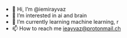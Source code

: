 - 👋 Hi, I’m @iemirayvaz
- 👀 I’m interested in ai and brain
- 🌱 I’m currently learning machine learning, r
- 📫 How to reach me ieayvaz@protonmail.ch

<!---
iemirayvaz/iemirayvaz is a ✨ special ✨ repository because its `README.md` (this file) appears on your GitHub profile.
You can click the Preview link to take a look at your changes.
--->
